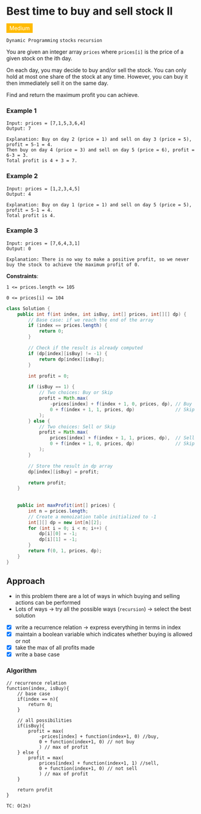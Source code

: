 # Best time to buy and sell stock II

<span style="padding: 4px 8px; background-color: #ffbb00; color: white;">Medium</span>

`Dynamic Programming` `stocks` `recursion`

You are given an integer array `prices` where `prices[i]` is the price of a given stock on the ith day.

On each day, you may decide to buy and/or sell the stock. You can only hold at most one share of the stock at any time. However, you can buy it then immediately sell it on the same day.

Find and return the maximum profit you can achieve.

### Example 1
```
Input: prices = [7,1,5,3,6,4]
Output: 7

Explanation: Buy on day 2 (price = 1) and sell on day 3 (price = 5), profit = 5-1 = 4.
Then buy on day 4 (price = 3) and sell on day 5 (price = 6), profit = 6-3 = 3.
Total profit is 4 + 3 = 7.
```

### Example 2
```
Input: prices = [1,2,3,4,5]
Output: 4

Explanation: Buy on day 1 (price = 1) and sell on day 5 (price = 5), profit = 5-1 = 4.
Total profit is 4.
```

### Example 3

```
Input: prices = [7,6,4,3,1]
Output: 0

Explanation: There is no way to make a positive profit, so we never buy the stock to achieve the maximum profit of 0.
```

**Constraints**:

`1 <= prices.length <= 105`

`0 <= prices[i] <= 104`

```Java
class Solution {
    public int f(int index, int isBuy, int[] prices, int[][] dp) {
        // Base case: if we reach the end of the array
        if (index == prices.length) {
            return 0;
        }

        // Check if the result is already computed
        if (dp[index][isBuy] != -1) {
            return dp[index][isBuy];
        }

        int profit = 0;

        if (isBuy == 1) {
            // Two choices: Buy or Skip
            profit = Math.max(
                -prices[index] + f(index + 1, 0, prices, dp), // Buy
                0 + f(index + 1, 1, prices, dp)               // Skip
            );
        } else {
            // Two choices: Sell or Skip
            profit = Math.max(
                prices[index] + f(index + 1, 1, prices, dp),  // Sell
                0 + f(index + 1, 0, prices, dp)               // Skip
            );
        }

        // Store the result in dp array
        dp[index][isBuy] = profit;

        return profit;
    }
    
    
    public int maxProfit(int[] prices) {
        int n = prices.length;
        // Create a memoization table initialized to -1
        int[][] dp = new int[n][2];
        for (int i = 0; i < n; i++) {
            dp[i][0] = -1;
            dp[i][1] = -1;
        }
        return f(0, 1, prices, dp);
    }
}
```

## Approach

- in this problem there are a lot of ways in which buying and selling actions can be performed
- Lots of ways -> try all the possible ways (`recursion`) -> select the best solution

- [x] write a recurrence relation -> express everything in terms in index
- [x] maintain a boolean variable which indicates whether buying is allowed or not
- [x] take the max of all profits made
- [x] write a base case

### Algorithm

```
// recurrence relation
function(index, isBuy){
    // base case
    if(index == n){
        return 0;
    }

    // all possibilities
    if(isBuy){
        profit = max(
            -prices[index] + function(index+1, 0) //buy, 
            0 + function(index+1, 0) // not buy
            ) // max of profit
    } else {
        profit = max(
            prices[index] + function(index+1, 1) //sell, 
            0 + function(index+1, 0) // not sell
            ) // max of profit
    }

    return profit
}
```

`TC: O(2n)`